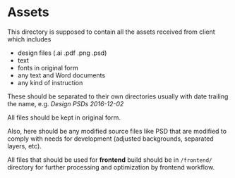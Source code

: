 # Assets

This directory is supposed to contain all the assets received from client which includes 

- design files (.ai .pdf .png .psd)
- text
- fonts in original form
- any text and Word documents
- any kind of instruction

These should be separated to their own directories usually with date trailing the name, e.g. *Design PSDs 2016-12-02*

All files should be kept in original form.

Also, here should be any modified source files like PSD that are modified to comply with needs for development (adjusted backgrounds, separated layers, etc).

All files that should be used for **frontend** build should be in `/frontend/` directory for further processing and optimization by frontend workflow.
